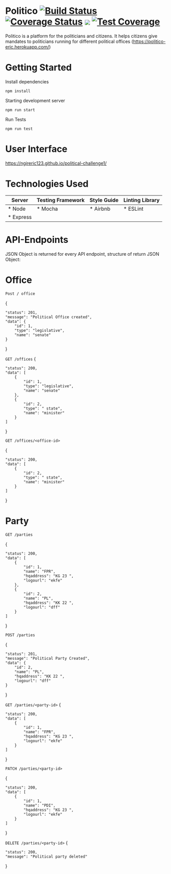 # Politico [![Build Status](https://travis-ci.org/ngireric123/politico.svg?branch=develop)](https://travis-ci.org/ngireric123/politico) [![Coverage Status](https://coveralls.io/repos/github/ngireric123/politico/badge.svg?branch=develop)](https://coveralls.io/github/ngireric123/politico?branch=develop)  <a href="https://codeclimate.com/github/ngireric123/politico/maintainability"><img src="https://api.codeclimate.com/v1/badges/733113c796dbcd09801f/maintainability" /></a> [![Test Coverage](https://api.codeclimate.com/v1/badges/733113c796dbcd09801f/test_coverage)](https://codeclimate.com/github/ngireric123/politico/test_coverage)
Politico is a platform for the politicians and citizens. It helps citizens give mandates to politicians running for different political offices (https://politico-eric.herokuapp.com/)

# Getting Started
Install dependencies 

`npm install`

Starting development server 

`npm run start`

Run Tests 

`npm run test`

# User Interface
https://ngireric123.github.io/political-challenge1/


# Technologies Used

|    Server     | Testing Framework |  Style Guide  |  Linting Library |
| ------------- | -------------     |  ------------- | -------------   | 
| * Node        |     * Mocha       |  * Airbnb      |     * ESLint    |
| * Express     |                   |                |                 |

# API-Endpoints
JSON Object is returned for every API endpoint, structure of return JSON Object:

# Office

`Post / office`

{

    "status": 201,
    "message": "Political Office created",
    "data": {
        "id": 1,
        "type": "legislative",
        "name": "senate"
    }
}

`GET /offices`
{

    "status": 200,
    "data": [
        {
            "id": 1,
            "type": "legislative",
            "name": "senate"
        },
        {
            "id": 2,
            "type": " state",
            "name": "minister"
        }
    ]
}

`GET /offices/<office-id>`

{

    "status": 200,
    "data": [
        {
            "id": 2,
            "type": " state",
            "name": "minister"
        }
    ]
}

# Party

`GET /parties`

{

    "status": 200,
    "data": [
        {
            "id": 1,
            "name": "FPR",
            "hqaddress": "KG 23 ",
            "logourl": "ekfe"
        },
        {
            "id": 2,
            "name": "PL",
            "hqaddress": "KK 22 ",
            "logourl": "dff"
        }
    ]
}

`POST /parties`

{

    "status": 201,
    "message": "Political Party Created",
    "data": {
        "id": 2,
        "name": "PL",
        "hqaddress": "KK 22 ",
        "logourl": "dff"
    }
}

`GET /parties/<party-id>`
{

    "status": 200,
    "data": [
        {
            "id": 1,
            "name": "FPR",
            "hqaddress": "KG 23 ",
            "logourl": "ekfe"
        }
    ]
}

`PATCH /parties/<party-id>`

{

    "status": 200,
    "data": [
        {
            "id": 1,
            "name": "PDI",
            "hqaddress": "KG 23 ",
            "logourl": "ekfe"
        }
    ]
}

`DELETE /parties/<party-id>`
{

    "status": 200,
    "message": "Political party deleted"
}
